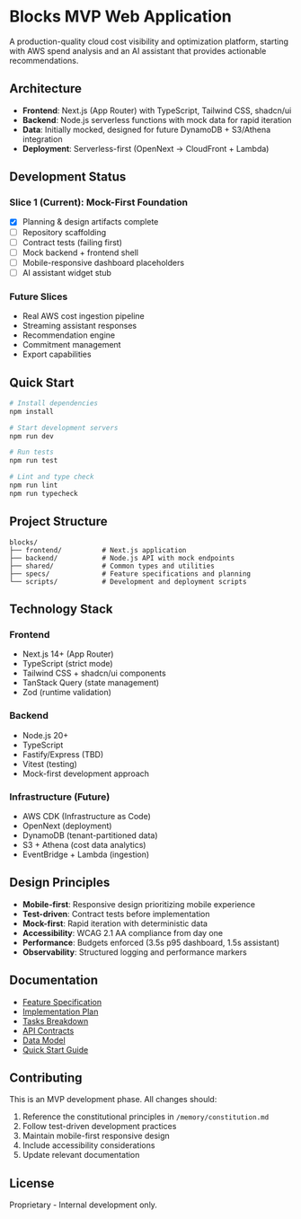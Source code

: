 # Blocks MVP Web Application

A production-quality cloud cost visibility and optimization platform, starting with AWS spend analysis and an AI assistant that provides actionable recommendations.

## Architecture

- **Frontend**: Next.js (App Router) with TypeScript, Tailwind CSS, shadcn/ui
- **Backend**: Node.js serverless functions with mock data for rapid iteration
- **Data**: Initially mocked, designed for future DynamoDB + S3/Athena integration
- **Deployment**: Serverless-first (OpenNext → CloudFront + Lambda)

## Development Status

### Slice 1 (Current): Mock-First Foundation
- [x] Planning & design artifacts complete
- [ ] Repository scaffolding
- [ ] Contract tests (failing first)
- [ ] Mock backend + frontend shell
- [ ] Mobile-responsive dashboard placeholders
- [ ] AI assistant widget stub

### Future Slices
- Real AWS cost ingestion pipeline
- Streaming assistant responses
- Recommendation engine
- Commitment management
- Export capabilities

## Quick Start

```bash
# Install dependencies
npm install

# Start development servers
npm run dev

# Run tests
npm run test

# Lint and type check
npm run lint
npm run typecheck
```

## Project Structure

```
blocks/
├── frontend/          # Next.js application
├── backend/           # Node.js API with mock endpoints
├── shared/            # Common types and utilities
├── specs/             # Feature specifications and planning
└── scripts/           # Development and deployment scripts
```

## Technology Stack

### Frontend
- Next.js 14+ (App Router)
- TypeScript (strict mode)
- Tailwind CSS + shadcn/ui components
- TanStack Query (state management)
- Zod (runtime validation)

### Backend
- Node.js 20+
- TypeScript
- Fastify/Express (TBD)
- Vitest (testing)
- Mock-first development approach

### Infrastructure (Future)
- AWS CDK (Infrastructure as Code)
- OpenNext (deployment)
- DynamoDB (tenant-partitioned data)
- S3 + Athena (cost data analytics)
- EventBridge + Lambda (ingestion)

## Design Principles

- **Mobile-first**: Responsive design prioritizing mobile experience
- **Test-driven**: Contract tests before implementation
- **Mock-first**: Rapid iteration with deterministic data
- **Accessibility**: WCAG 2.1 AA compliance from day one
- **Performance**: Budgets enforced (3.5s p95 dashboard, 1.5s assistant)
- **Observability**: Structured logging and performance markers

## Documentation

- [Feature Specification](./specs/001-mvp-web-app/spec.md)
- [Implementation Plan](./specs/001-mvp-web-app/plan.md)
- [Tasks Breakdown](./specs/001-mvp-web-app/tasks.md)
- [API Contracts](./specs/001-mvp-web-app/contracts/)
- [Data Model](./specs/001-mvp-web-app/data-model.md)
- [Quick Start Guide](./specs/001-mvp-web-app/quickstart.md)

## Contributing

This is an MVP development phase. All changes should:
1. Reference the constitutional principles in `/memory/constitution.md`
2. Follow test-driven development practices
3. Maintain mobile-first responsive design
4. Include accessibility considerations
5. Update relevant documentation

## License

Proprietary - Internal development only.